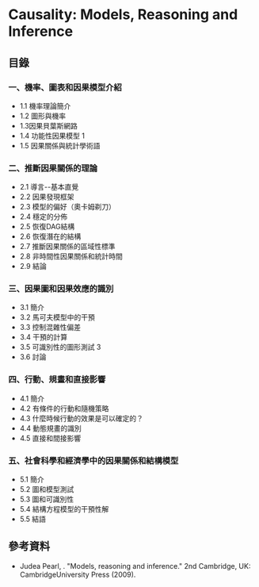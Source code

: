 # Causality: Models, Reasoning and Inference

## 目錄

### 一、機率、圖表和因果模型介紹&#x20;

* 1.1 機率理論簡介
* 1.2 圖形與機率
* 1.3因果貝葉斯網路&#x20;
* 1.4 功能性因果模型 1
* 1.5 因果關係與統計學術語

### 二、推斷因果關係的理論

* 2.1 導言--基本直覺&#x20;
* 2.2 因果發現框架&#x20;
* 2.3 模型的偏好（奧卡姆剃刀）&#x20;
* 2.4 穩定的分佈&#x20;
* 2.5 恢復DAG結構&#x20;
* 2.6 恢復潛在的結構&#x20;
* 2.7 推斷因果關係的區域性標準&#x20;
* 2.8 非時間性因果關係和統計時間&#x20;
* 2.9 結論

### 三、因果圖和因果效應的識別

* 3.1 簡介&#x20;
* 3.2 馬可夫模型中的干預&#x20;
* 3.3 控制混雜性偏差
* 3.4 干預的計算&#x20;
* 3.5 可識別性的圖形測試 3
* 3.6 討論&#x20;

### 四、行動、規畫和直接影響

* 4.1 簡介&#x20;
* 4.2 有條件的行動和隨機策略&#x20;
* 4.3 什麼時候行動的效果是可以確定的？&#x20;
* 4.4 動態規畫的識別
* 4.5 直接和間接影響

### 五、社會科學和經濟學中的因果關係和結構模型

* 5.1 簡介&#x20;
* 5.2 圖和模型測試&#x20;
* 5.3 圖和可識別性
* 5.4 結構方程模型的干預性解
* 5.5 結語



## 參考資料

* Judea Pearl, . "Models, reasoning and inference." 2nd Cambridge, UK: CambridgeUniversity Press (2009).
